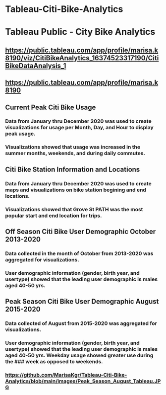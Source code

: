# Tableau-Citi-Bike-Analytics

# Tableau Public - City Bike Analytics
## https://public.tableau.com/app/profile/marisa.k8190/viz/CitiBikeAnalytics_16374523317190/CitiBikeDataAnalysis_1
## https://public.tableau.com/app/profile/marisa.k8190

## Current Peak Citi Bike Usage
### Data from January thru December 2020 was used to create visualizations for usage per Month, Day, and Hour to display peak usage.
### Visualizations showed that usage was increased in the summer months, weekends, and during daily commutes.

## Citi Bike Station Information and Locations 
### Data from January thru December 2020 was used to create maps and visualizations on bike station begining and end locations.
### Visualizations showed that Grove St PATH was the most popular start and end location for trips.

## Off Season Citi Bike User Demographic October 2013-2020
### Data collected in the month of October from 2013-2020 was aggregated for visualizations.
### User demographic information (gender, birth year, and usertype) showed that the leading user demographic is males aged 40-50 yrs.

## Peak Season Citi Bike User Demographic August 2015-2020
### Data collected of August from 2015-2020 was aggregated for visualizations.
### User demographic information (gender, birth year, and usertype) showed that the leading user demographic is males aged 40-50 yrs.  Weekday usage showed greater use during the ### week as opposed to weekends.   
### https://github.com/MarisaKgr/Tableau-Citi-Bike-Analytics/blob/main/images/Peak_Season_August_Tableau.JPG
